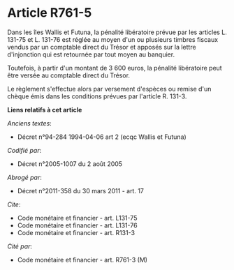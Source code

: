 # Article R761-5

Dans les îles Wallis et Futuna, la pénalité libératoire prévue par les articles L. 131-75 et L. 131-76 est réglée au moyen
d'un ou plusieurs timbres fiscaux vendus par un comptable direct du Trésor et apposés sur la lettre d'injonction qui est
retournée par tout moyen au banquier.

Toutefois, à partir d'un montant de 3 600 euros, la pénalité libératoire peut être versée au comptable direct du Trésor.

Le règlement s'effectue alors par versement d'espèces ou remise d'un chèque émis dans les conditions prévues par l'article R.
131-3.

**Liens relatifs à cet article**

_Anciens textes_:

  - Décret n°94-284 1994-04-06 art 2 (ecqc Wallis et Futuna)

_Codifié par_:

  - Décret n°2005-1007 du 2 août 2005

_Abrogé par_:

  - Décret n°2011-358 du 30 mars 2011 - art. 17

_Cite_:

  - Code monétaire et financier - art. L131-75
  - Code monétaire et financier - art. L131-76
  - Code monétaire et financier - art. R131-3

_Cité par_:

  - Code monétaire et financier - art. R761-3 (M)
